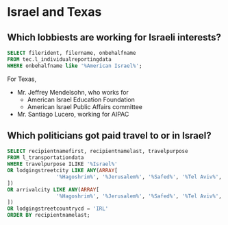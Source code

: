 Israel and Texas
====

Which lobbiests are working for Israeli interests?
----

```sql
SELECT filerident, filername, onbehalfname
FROM tec.l_individualreportingdata
WHERE onbehalfname like '%American Israel%';
```

For Texas,

* Mr. Jeffrey Mendelsohn, who works for
	* American Israel Education Foundation
	* American Israel Public Affairs committee
* Mr. Santiago Lucero, working for AIPAC


Which politicians got paid travel to or in Israel?
----

```sql
SELECT recipientnamefirst, recipientnamelast, travelpurpose
FROM l_transportationdata
WHERE travelpurpose ILIKE '%Israel%'
OR lodgingstreetcity LIKE ANY(ARRAY[
				'%Hagoshrim%', '%Jerusalem%', '%Safed%', '%Tel Aviv%', '%Tiberias%', '%Metulla%'
])
OR arrivalcity LIKE ANY(ARRAY[
				'%Hagoshrim%', '%Jerusalem%', '%Safed%', '%Tel Aviv%', '%Tiberias%', '%Metulla%'
])
OR lodgingstreetcountrycd = 'IRL'
ORDER BY recipientnamelast;
```
